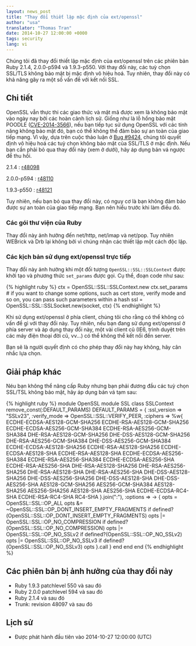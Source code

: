 ```yaml
---
layout: news_post
title: "Thay đổi thiết lập mặc định của ext/openssl"
author: "usa"
translator: "Thomas Tran"
date: 2014-10-27 12:00:00 +0000
tags: security
lang: vi
---
```


Chúng tôi đã thay đổi thiết lập mặc định của ext/openssl trên các phiên bản Ruby 2.1.4, 2.0.0-p594 và 1.9.3-p550. Với thay đổi này, các tuỳ chọn SSL/TLS không bảo mật bị mặc định vô hiệu hoá. Tuy nhiên, thay đổi này có khả năng gây ra một số vấn đề với kết nối SSL.

## Chi tiết

OpenSSL vẫn thực thi các giao thức và mật mã được xem là không bảo mật vào ngày nay bởi các hoàn cảnh lịch sử.
Giống như là lỗ hổng bảo mật POODLE ([CVE-2014-3566](http://cve.mitre.org/cgi-bin/cvename.cgi?name=CVE-2014-3566)), nếu bạn tiếp tục sử dụng OpenSSL với các tính năng không bảo mật đó, bạn có thể không thể đảm bảo sự an toàn của giao tiếp mạng.
Vì vậy, dựa trên cuộc thảo luận ở [Bug #9424](https://bugs.ruby-lang.org/issues/9424), chúng tôi quyết định vô hiệu hoá các tuỳ chọn không bảo mật của SSL/TLS ở mặc định.
Nếu bạn cần phải bỏ qua thay đổi này (xem ở dưới), hãy áp dụng bản vá ngược để thu hồi.

2.1.4
: [r48098](http://svn.ruby-lang.org/cgi-bin/viewvc.cgi?revision=48098&view=revision)

2.0.0-p594
: [r48110](http://svn.ruby-lang.org/cgi-bin/viewvc.cgi?revision=48110&view=revision)

1.9.3-p550
: [r48121](http://svn.ruby-lang.org/cgi-bin/viewvc.cgi?revision=48121&view=revision)

Tuy nhiên, nếu bạn bỏ qua thay đổi này, có nguy cơ là bạn không đảm bảo được sự an toàn của giao tiếp mạng.
Bạn nên hiểu trước khi làm điều đó.

### Các gói thư viện của Ruby

Thay đổi này ảnh hưởng đến net/http, net/imap và net/pop.
Tuy nhiên WEBrick và Drb lại không bởi vì chúng nhận các thiết lập một cách độc lập.

### Các kịch bản sử dụng ext/openssl trực tiếp

Thay đổi này ảnh hưởng khi một đối tượng `OpenSSL::SSL::SSLContext` được khởi tạo và phương thức `set_params` được gọi.
Cụ thể, đoạn code như sau:

{% highlight ruby %}
ctx = OpenSSL::SSL::SSLContext.new
ctx.set_params  # if you want to change some options, such as cert store, verify mode and so on, you can pass such parameters within a hash
ssl = OpenSSL::SSL::SSLSocket.new(socket, ctx)
{% endhighlight %}

Khi sử dụng ext/openssl ở phía client, chúng tôi cho rằng có thể không có vấn đề gì với thay đổi này. Tuy nhiên, nếu bạn đang sử dụng ext/openssl ở phía server và áp dụng thay đổi này, một vài client cũ (IE6, trình duyệt trên các máy điện thoại đời cũ, vv...) có thể không thể kết nối đến server.

Bạn sẽ là người quyết định có cho phép thay đổi này hay không, hãy cân nhắc lựa chọn.

## Giải pháp khác

Néu bạn không thể nâng cấp Ruby nhưng bạn phải đương đầu các tuỳ chọn SSL/TSL không bảo mật, hãy áp dụng bản vá tạm sau:

{% highlight ruby %}
module OpenSSL
  module SSL
    class SSLContext
      remove_const(:DEFAULT_PARAMS)
      DEFAULT_PARAMS = {
        :ssl_version => "SSLv23",
        :verify_mode => OpenSSL::SSL::VERIFY_PEER,
        :ciphers => %w{
          ECDHE-ECDSA-AES128-GCM-SHA256
          ECDHE-RSA-AES128-GCM-SHA256
          ECDHE-ECDSA-AES256-GCM-SHA384
          ECDHE-RSA-AES256-GCM-SHA384
          DHE-RSA-AES128-GCM-SHA256
          DHE-DSS-AES128-GCM-SHA256
          DHE-RSA-AES256-GCM-SHA384
          DHE-DSS-AES256-GCM-SHA384
          ECDHE-ECDSA-AES128-SHA256
          ECDHE-RSA-AES128-SHA256
          ECDHE-ECDSA-AES128-SHA
          ECDHE-RSA-AES128-SHA
          ECDHE-ECDSA-AES256-SHA384
          ECDHE-RSA-AES256-SHA384
          ECDHE-ECDSA-AES256-SHA
          ECDHE-RSA-AES256-SHA
          DHE-RSA-AES128-SHA256
          DHE-RSA-AES256-SHA256
          DHE-RSA-AES128-SHA
          DHE-RSA-AES256-SHA
          DHE-DSS-AES128-SHA256
          DHE-DSS-AES256-SHA256
          DHE-DSS-AES128-SHA
          DHE-DSS-AES256-SHA
          AES128-GCM-SHA256
          AES256-GCM-SHA384
          AES128-SHA256
          AES256-SHA256
          AES128-SHA
          AES256-SHA
          ECDHE-ECDSA-RC4-SHA
          ECDHE-RSA-RC4-SHA
          RC4-SHA
        }.join(":"),
        :options => -> {
          opts = OpenSSL::SSL::OP_ALL
          opts &= ~OpenSSL::SSL::OP_DONT_INSERT_EMPTY_FRAGMENTS if defined?(OpenSSL::SSL::OP_DONT_INSERT_EMPTY_FRAGMENTS)
          opts |= OpenSSL::SSL::OP_NO_COMPRESSION if defined?(OpenSSL::SSL::OP_NO_COMPRESSION)
          opts |= OpenSSL::SSL::OP_NO_SSLv2 if defined?(OpenSSL::SSL::OP_NO_SSLv2)
          opts |= OpenSSL::SSL::OP_NO_SSLv3 if defined?(OpenSSL::SSL::OP_NO_SSLv3)
          opts
        }.call
      }
    end
  end
end
{% endhighlight %}

## Các phiên bản bị ảnh hưởng của thay đổi này

* Ruby 1.9.3 patchlevel 550 và sau đó
* Ruby 2.0.0 patchlevel 594 và sau đó
* Ruby 2.1.4 và sau đó
* Trunk: revision 48097 và sau đó

## Lịch sử

* Được phát hành đầu tiên vào 2014-10-27 12:00:00 (UTC)
